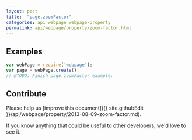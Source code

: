 ```yaml
---
layout: post
title:  "page.zoomFactor"
categories: api webpage webpage-property
permalink: api/webpage/property/zoom-factor.html
---
```


## Examples

```javascript
var webPage = require('webpage');
var page = webPage.create();
// @TODO: Finish page.zoomFactor example.
```

## Contribute

Please help us [improve this document]({{ site.githubEdit }}/api/webpage/property/2013-08-09-zoom-factor.md).

If you know anything that could be useful to other developers, we'd love to see it.



